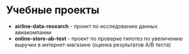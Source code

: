 # Учебные проекты

* **airline-data-research** - проект по исследованию данных авиакомпании
* **online-store-ab-test** - проект по проверке гипотез по увеличению выручки в интернет-магазине (оценка результатов A/B теста)
